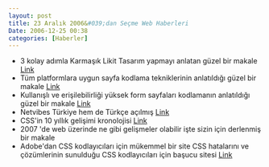 ```yaml
---
layout: post
title: 23 Aralık 2006&#039;dan Seçme Web Haberleri
Date: 2006-12-25 00:38
categories: [Haberler]
---
```


-   3 kolay adımla Karmaşık Likit Tasarım yapmayı anlatan güzel bir
    makale [Link][]
-   Tüm platformlara uygun sayfa kodlama tekniklerinin anlatıldığı güzel
    bir makale [Link][1]
-   Kullanışlı ve erişilebilirliği yüksek form sayfaları kodlamanın
    anlatıldığı güzel bir makale [Link][2]
-   Netvibes Türkiye hem de Türkçe açılmış [Link][3]
-   CSS'in 10 yıllık gelişimi kronolojisi [Link][4]
-   2007 'de web üzerinde ne gibi gelişmeler olabilir işte sizin için
    derlenmiş bir makale
-   Adobe'dan CSS kodlayıcıları için mükemmel bir site CSS hatalarını ve
    çözümlerinin sunulduğu CSS kodlayıcıları için başucu sitesi
    [Link][6]


  [Link]: http://24ways.org/2006/intricate-fluid-layouts
  [1]: http://www.alistapart.com/articles/switchymclayout
  [2]: http://www.alistapart.com/articles/makingcompactformsmoreaccessible
  [3]: http://www.netvibes.com/
  [4]: http://www.w3.org/Style/CSS10/
  [6]: http://www.adobe.com/cfusion/communityengine/index.cfm?event=homepage&productId=1

